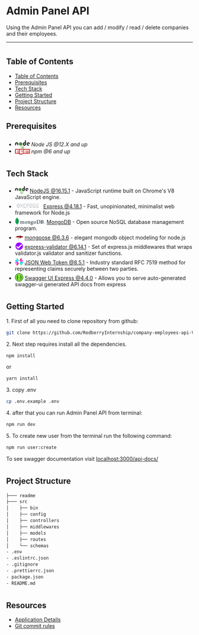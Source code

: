 <h1>Admin Panel API</h1>
<p>Using the Admin Panel API you can add / modify / read / delete companies and their employees.</p>

---

#

## Table of Contents

- [Table of Contents](#table-of-contents)
- [Prerequisites](#prerequisites)
- [Tech Stack](#tech-stack)
- [Getting Started](#getting-started)
- [Project Structure](#project-structure)
- [Resources](#resources)

## Prerequisites

- <img src="readme/assets/NodeJs.png" width="40" style="position: relative; top: 8px" /> _Node JS @12.X and up_
- <img src="readme/assets/Npm.png" width="40" style="position: relative; top: 4px" /> _npm @6 and up_

#

## Tech Stack

- <img src="readme/assets/NodeJs.png" height="22" style="position: relative; top: 4px" /> [NodeJS @16.15.1](https://nodejs.org/en/) - JavaScript runtime built on Chrome's V8 JavaScript engine.
- <img src="readme/assets/Express.png" height="22" style="position: relative; top: 4px" /> [Express @4.18.1](https://expressjs.com/) - Fast, unopinionated, minimalist web framework for Node.js
- <img src="readme/assets/MongoDb.png" height="22" style="position: relative; top: 4px" /> [MongoDB](https://www.mongodb.com/) - Open source NoSQL database management program.
- <img src="readme/assets/Mongoose.png" height="22" style="position: relative; top: 4px" /> [mongoose @6.3.6](https://mongoosejs.com/) - elegant mongodb object modeling for node.js
- <img src="readme/assets/ExpressValidator.png" height="22" style="position: relative; top: 4px" /> [express-validator @6.14.1](https://express-validator.github.io/docs/) - Set of express.js middlewares that wraps validator.js validator and sanitizer functions.
- <img src="readme/assets/JsonWebToken.png" height="22" style="position: relative; top: 4px" /> [JSON Web Token @8.5.1](https://jwt.io/) - Industry standard RFC 7519 method for representing claims securely between two parties.
- <img src="readme/assets/Swagger.png" height="22" style="position: relative; top: 4px" /> [Swagger UI Express @4.4.0](https://www.npmjs.com/package/swagger-ui-express) - Allows you to serve auto-generated swagger-ui generated API docs from express

#

## Getting Started

1\. First of all you need to clone repository from github:

```sh
git clone https://github.com/RedberryInternship/company-employees-api-Var-Saba.git
```

2\. Next step requires install all the dependencies.

```sh
npm install
```

or

```sh
yarn install
```

3\. copy .env

```sh
cp .env.example .env
```

4\. after that you can run Admin Panel API from terminal:

```sh
npm run dev
```

5\. To create new user from the terminal run the following command:

```sh
npm run user:create
```

To see swagger documentation visit [localhost:3000/api-docs/](http://localhost:3000/api-docs/)

#

#

## Project Structure

```bash
├─── readme
├─── src
│    ├── bin
│    ├── config
│    ├── controllers
│    ├── middlewares
│    ├── models
│    ├── routes
│    └── schemas
- .env
- .eslintrc.json
- .gitignore
- .prettierrc.json
- package.json
- README.md


```

#

## Resources

- [Application Details](https://redberry.gitbook.io/assignment-iii-admin-panel-api/)
- [Git commit rules](https://redberry.gitbook.io/resources/git-is-semantikuri-komitebi)
